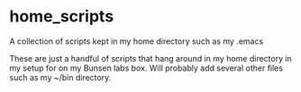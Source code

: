# home_scripts
A collection of scripts kept in my home directory such as my .emacs


These are just a handful of scripts that hang around in my home directory in my setup for on my Bunsen labs box. Will probably add several other files such as my ~/bin directory.
